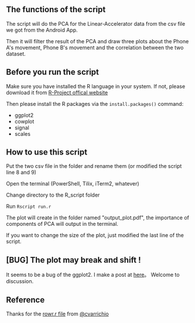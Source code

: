 ## The functions of the script

The script will do the PCA for the Linear-Accelerator data from the csv file we got from the Android App.

Then it will filter the result of the PCA and draw three plots about the Phone A's movement, Phone B's movement and the 
correlation between the two dataset.

## Before you run the script

Make sure you have installed the R language in your system. If not, please download it from [R-Project offical website](https://www.r-project.org/) 

Then please install the R packages via the `install.packages()` command:
* ggplot2
* cowplot
* signal
* scales

## How to use this script

Put the two csv file in the folder and rename them (or modified the script line 8 and 9)

Open the terminal (PowerShell, Tilix, iTerm2, whatever)

Change directory to the R_script folder

Run `Rscript run.r`

The plot will create in the folder named "output_plot.pdf", the importance of components of PCA will output in the terminal.

If you want to change the size of the plot, just modified the last line of the script.

## [BUG] The plot may break and shift !

It seems to be a bug of the ggplot2. I make a post at [here](https://stackoverflow.com/questions/61311410/why-ggplot2-will-draw-a-breakshift-time-series-line-plot)。
Welcome to discussion.

## Reference
Thanks for the [rowr.r file](https://github.com/cvarrichio/rowr) from [@cvarrichio](https://github.com/cvarrichio)